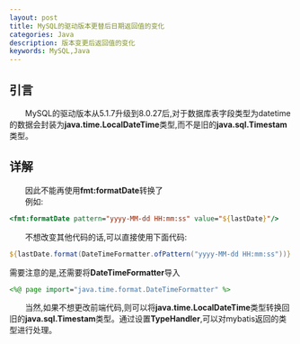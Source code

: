 ```yaml
---
layout: post
title: MySQL的驱动版本更替后日期返回值的变化
categories: Java
description: 版本变更后返回值的变化
keywords: MySQL,Java
---
```


## 引言
&emsp;&emsp;MySQL的驱动版本从5.1.7升级到8.0.27后,对于数据库表字段类型为datetime的数据会封装为**java.time.LocalDateTime**类型,而不是旧的**java.sql.Timestam**类型。  


## 详解   
&emsp;&emsp;因此不能再使用**fmt:formatDate**转换了  
&emsp;&emsp;例如:  
```jsp
<fmt:formatDate pattern="yyyy-MM-dd HH:mm:ss" value="${lastDate}"/>
```
&emsp;&emsp;不想改变其他代码的话,可以直接使用下面代码:  
```jsp
${lastDate.format(DateTimeFormatter.ofPattern("yyyy-MM-dd HH:mm:ss"))}
```
需要注意的是,还需要将**DateTimeFormatter**导入  
```jsp
<%@ page import="java.time.format.DateTimeFormatter" %>
```
   
&emsp;&emsp;当然,如果不想更改前端代码,则可以将**java.time.LocalDateTime**类型转换回旧的**java.sql.Timestam**类型。通过设置**TypeHandler**,可以对mybatis返回的类型进行处理。   

